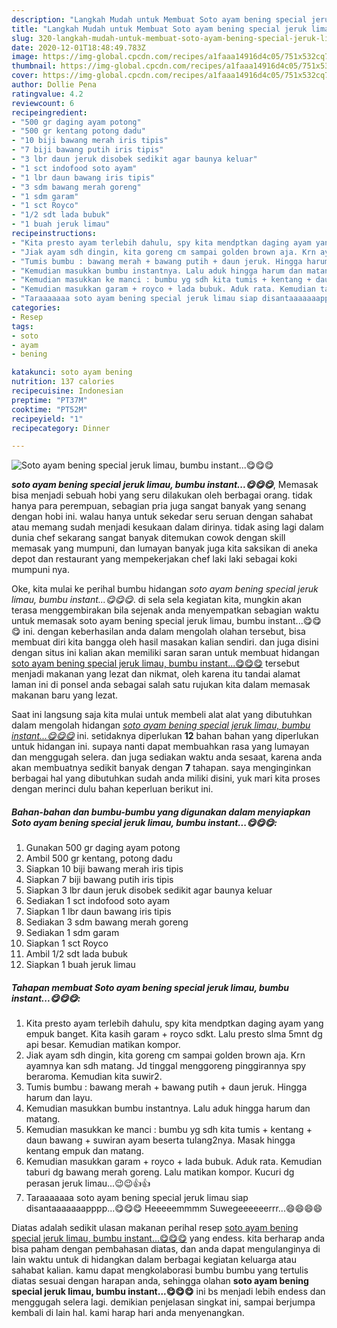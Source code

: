 ```yaml
---
description: "Langkah Mudah untuk Membuat Soto ayam bening special jeruk limau, bumbu instant...😋😋😋 yang nikmat"
title: "Langkah Mudah untuk Membuat Soto ayam bening special jeruk limau, bumbu instant...😋😋😋 yang nikmat"
slug: 320-langkah-mudah-untuk-membuat-soto-ayam-bening-special-jeruk-limau-bumbu-instant-yang-nikmat
date: 2020-12-01T18:48:49.783Z
image: https://img-global.cpcdn.com/recipes/a1faaa14916d4c05/751x532cq70/soto-ayam-bening-special-jeruk-limau-bumbu-instant😋😋😋-foto-resep-utama.jpg
thumbnail: https://img-global.cpcdn.com/recipes/a1faaa14916d4c05/751x532cq70/soto-ayam-bening-special-jeruk-limau-bumbu-instant😋😋😋-foto-resep-utama.jpg
cover: https://img-global.cpcdn.com/recipes/a1faaa14916d4c05/751x532cq70/soto-ayam-bening-special-jeruk-limau-bumbu-instant😋😋😋-foto-resep-utama.jpg
author: Dollie Pena
ratingvalue: 4.2
reviewcount: 6
recipeingredient:
- "500 gr daging ayam potong"
- "500 gr kentang potong dadu"
- "10 biji bawang merah iris tipis"
- "7 biji bawang putih iris tipis"
- "3 lbr daun jeruk disobek sedikit agar baunya keluar"
- "1 sct indofood soto ayam"
- "1 lbr daun bawang iris tipis"
- "3 sdm bawang merah goreng"
- "1 sdm garam"
- "1 sct Royco"
- "1/2 sdt lada bubuk"
- "1 buah jeruk limau"
recipeinstructions:
- "Kita presto ayam terlebih dahulu, spy kita mendptkan daging ayam yang empuk banget. Kita kasih garam + royco sdkt. Lalu presto slma 5mnt dg api besar. Kemudian matikan kompor."
- "Jiak ayam sdh dingin, kita goreng cm sampai golden brown aja. Krn ayamnya kan sdh matang. Jd tinggal menggoreng pinggirannya spy beraroma. Kemudian kita suwir2."
- "Tumis bumbu : bawang merah + bawang putih + daun jeruk. Hingga harum dan layu."
- "Kemudian masukkan bumbu instantnya. Lalu aduk hingga harum dan matang."
- "Kemudian masukkan ke manci : bumbu yg sdh kita tumis + kentang + daun bawang + suwiran ayam beserta tulang2nya. Masak hingga kentang empuk dan matang."
- "Kemudian masukkan garam + royco + lada bubuk. Aduk rata. Kemudian taburi dg bawang merah goreng. Lalu matikan kompor. Kucuri dg perasan jeruk limau...😉😉👍👍"
- "Taraaaaaaa soto ayam bening special jeruk limau siap disantaaaaaaapppp...😋😋😋 Heeeeemmmm Suwegeeeeeerrr...😄😄😄😄"
categories:
- Resep
tags:
- soto
- ayam
- bening

katakunci: soto ayam bening 
nutrition: 137 calories
recipecuisine: Indonesian
preptime: "PT37M"
cooktime: "PT52M"
recipeyield: "1"
recipecategory: Dinner

---
```



![Soto ayam bening special jeruk limau, bumbu instant...😋😋😋](https://img-global.cpcdn.com/recipes/a1faaa14916d4c05/751x532cq70/soto-ayam-bening-special-jeruk-limau-bumbu-instant😋😋😋-foto-resep-utama.jpg)

<b><i>soto ayam bening special jeruk limau, bumbu instant...😋😋😋</i></b>, Memasak bisa menjadi sebuah hobi yang seru dilakukan oleh berbagai orang. tidak hanya para perempuan, sebagian pria juga sangat banyak yang senang dengan hobi ini. walau hanya untuk sekedar seru seruan dengan sahabat atau memang sudah menjadi kesukaan dalam dirinya. tidak asing lagi dalam dunia chef sekarang sangat banyak ditemukan cowok dengan skill memasak yang mumpuni, dan lumayan banyak juga kita saksikan di aneka depot dan restaurant yang mempekerjakan chef laki laki sebagai koki mumpuni nya.



Oke, kita mulai ke perihal bumbu hidangan <i>soto ayam bening special jeruk limau, bumbu instant...😋😋😋</i>. di sela sela kegiatan kita, mungkin akan terasa menggembirakan bila sejenak anda menyempatkan sebagian waktu untuk memasak soto ayam bening special jeruk limau, bumbu instant...😋😋😋 ini. dengan keberhasilan anda dalam mengolah olahan tersebut, bisa membuat diri kita bangga oleh hasil masakan kalian sendiri. dan juga disini dengan situs ini kalian akan memiliki saran saran untuk membuat hidangan <u>soto ayam bening special jeruk limau, bumbu instant...😋😋😋</u> tersebut menjadi makanan yang lezat dan nikmat, oleh karena itu tandai alamat laman ini di ponsel anda sebagai salah satu rujukan kita dalam memasak makanan baru yang lezat.


Saat ini langsung saja kita mulai untuk membeli alat alat yang dibutuhkan dalam mengolah hidangan <u><i>soto ayam bening special jeruk limau, bumbu instant...😋😋😋</i></u> ini. setidaknya diperlukan <b>12</b> bahan bahan yang diperlukan untuk hidangan ini. supaya nanti dapat membuahkan rasa yang lumayan dan menggugah selera. dan juga sediakan waktu anda sesaat, karena anda akan membuatnya sedikit banyak dengan <b>7</b> tahapan. saya menginginkan berbagai hal yang dibutuhkan sudah anda miliki disini, yuk mari kita proses dengan merinci dulu bahan keperluan berikut ini.

<!--inarticleads1-->

##### Bahan-bahan dan bumbu-bumbu yang digunakan dalam menyiapkan Soto ayam bening special jeruk limau, bumbu instant...😋😋😋:

1. Gunakan 500 gr daging ayam potong
1. Ambil 500 gr kentang, potong dadu
1. Siapkan 10 biji bawang merah iris tipis
1. Siapkan 7 biji bawang putih iris tipis
1. Siapkan 3 lbr daun jeruk disobek sedikit agar baunya keluar
1. Sediakan 1 sct indofood soto ayam
1. Siapkan 1 lbr daun bawang iris tipis
1. Sediakan 3 sdm bawang merah goreng
1. Sediakan 1 sdm garam
1. Siapkan 1 sct Royco
1. Ambil 1/2 sdt lada bubuk
1. Siapkan 1 buah jeruk limau




<!--inarticleads2-->

##### Tahapan membuat Soto ayam bening special jeruk limau, bumbu instant...😋😋😋:

1. Kita presto ayam terlebih dahulu, spy kita mendptkan daging ayam yang empuk banget. Kita kasih garam + royco sdkt. Lalu presto slma 5mnt dg api besar. Kemudian matikan kompor.
1. Jiak ayam sdh dingin, kita goreng cm sampai golden brown aja. Krn ayamnya kan sdh matang. Jd tinggal menggoreng pinggirannya spy beraroma. Kemudian kita suwir2.
1. Tumis bumbu : bawang merah + bawang putih + daun jeruk. Hingga harum dan layu.
1. Kemudian masukkan bumbu instantnya. Lalu aduk hingga harum dan matang.
1. Kemudian masukkan ke manci : bumbu yg sdh kita tumis + kentang + daun bawang + suwiran ayam beserta tulang2nya. Masak hingga kentang empuk dan matang.
1. Kemudian masukkan garam + royco + lada bubuk. Aduk rata. Kemudian taburi dg bawang merah goreng. Lalu matikan kompor. Kucuri dg perasan jeruk limau...😉😉👍👍
1. Taraaaaaaa soto ayam bening special jeruk limau siap disantaaaaaaapppp...😋😋😋 Heeeeemmmm Suwegeeeeeerrr...😄😄😄😄




Diatas adalah sedikit ulasan makanan perihal resep <u>soto ayam bening special jeruk limau, bumbu instant...😋😋😋</u> yang endess. kita berharap anda bisa paham dengan pembahasan diatas, dan anda dapat mengulanginya di lain waktu untuk di hidangkan dalam berbagai kegiatan keluarga atau sahabat kalian. kamu dapat mengkolaborasi bumbu bumbu yang tertulis diatas sesuai dengan harapan anda, sehingga olahan <b>soto ayam bening special jeruk limau, bumbu instant...😋😋😋</b> ini bs menjadi lebih endess dan menggugah selera lagi. demikian penjelasan singkat ini, sampai berjumpa kembali di lain hal. kami harap hari anda menyenangkan.
